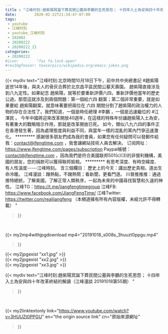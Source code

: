 ```yaml
---
title : "江峰时刻:趙紫陽冥誕下葬民間公墓與李鵬的生死恩怨； 十四年入土為安與四十年改革終結的解讀（江峰漫談 20191018第55期） "
date:        2020-02-22T21:34:47-07:00
tags:
 - youtube
 - 江峰时刻
 - youtube_江峰时刻
 - 202002
 - 20200222
 - 20200222_21
categories:
 - 20200222
#icon:        "fas fa-lock-open"
#resImgTeaser: teaserpics/wikipedia.org/emacs-jokes.png
---
```


{{< mydiv text="江峰时刻:北京時間10月18日下午，前中共中央總書記 #趙紫陽 逝世14年後，與夫人的骨灰合葬於北京昌平區民間公墓天壽園。 趙紫陽直接涉及到八九定性。如果紀念 趙紫陽，就等於要重新評價六四，重新評價他當年的歷史公過，那麼這就涉及到兩個問題：第一個給六四 翻案；第二個非常重要，就是如果要給 趙紫陽翻案，就意味著要把兩位在 六四 期間分割了趙紫陽的政治權力的人物的存在合法性了。我們知道，一個是時任總理 #李鵬 ，一個是迅速繼位的 #江澤民 。 今年中國將迎來改革開放40週年，在這樣的特殊年份讓趙紫陽入土為安，有著重大的戰略暗示作用，那就是改革開放已死。 如今，類似八九六四的事件正在香港發生著，因為處理態度與利益不同，與當年一樣的混亂的黨內鬥爭迅速激化。     ********* 感謝很多朋友們成為我的會員，如果您有任何疑問可以發郵件給我：contact@jfengtime.com ，我會讓網站技術人員去解決。 订阅网址：https://www.jfengtime.com/pages/subscription Paypal帳號：contact@jfengtime.com ，因為我們是符合美國联邦501(c)(3)的非營利機構，美國的朋友，您的捐款可以獲得聯邦抵稅。     ********* 有思考深度、有時空緯度、有人性溫度-----江峰時刻。 含三個欄目： 歷史上的今天：講出歷史真相，道出生命冷暖。 江峰漫談：蹭熱點，不蹭熱鬧；看新聞，更看門道。 川普推推推：通過推特總統，了解美國，了解正常人類秩序，一起為未來的中國尋找智慧和久違的神性。  江峰TG：https://t.me/jiangfengtimegroup 江峰FB: https://www.facebook.com/JiangFengTime/ 江峰Twitter: https://twitter.com/realjiangfeng （本頻道擁有所有內容版權，未經允許不得轉載） "
>}}
<br>


{{< my2mp4withjpgdownload mp4="20191018_s008s_3huuzt0ppgu.mp4"
>}}

{{< my2jpgexist "xx1.jpg" >}}<br>
{{< my2jpgexist "xx2.jpg" >}}<br>
{{< my2jpgexist "xx3.jpg" >}}<br>



{{< mydiv text="江峰时刻:趙紫陽冥誕下葬民間公墓與李鵬的生死恩怨； 十四年入土為安與四十年改革終結的解讀（江峰漫談 20191018第55期） "
>}}
<br>

{{< my2linktextonly link="https://www.youtube.com/watch?v=3HUUZt0PPGU"
en="the origin source link" cn="原始來源網址"
>}}


<br>

